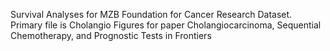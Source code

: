 Survival Analyses for MZB Foundation for Cancer Research Dataset. 
Primary file is Cholangio Figures for paper Cholangiocarcinoma, Sequential Chemotherapy, and Prognostic Tests in Frontiers 
